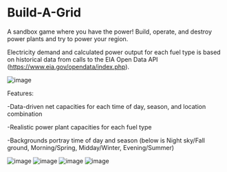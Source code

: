 # Build-A-Grid
A sandbox game where you have the power! Build, operate, and destroy power plants and try to power your region.

Electricity demand and calculated power output for each fuel type is based on historical data from calls to the EIA Open Data API (https://www.eia.gov/opendata/index.php).

![image](https://user-images.githubusercontent.com/96454399/187622169-8af162cb-3768-4a4b-9e81-c816709400b6.png)

Features:

-Data-driven net capacities for each time of day, season, and location combination

-Realistic power plant capacities for each fuel type

-Backgrounds portray time of day and season (below is Night sky/Fall ground, Morning/Spring, Midday/Winter, Evening/Summer)

![image](https://user-images.githubusercontent.com/96454399/187623583-473c6e2e-92cd-48e6-8e39-6962b21eb7ec.png) ![image](https://user-images.githubusercontent.com/96454399/187626536-bfa36f59-1687-4e81-8c35-be566b705f09.png) ![image](https://user-images.githubusercontent.com/96454399/187624178-02919cc4-1083-48c3-b582-1149decf5f79.png) ![image](https://user-images.githubusercontent.com/96454399/187624414-931b6957-1668-4f16-a1bf-feb0f25fd859.png)

